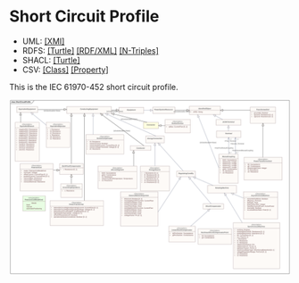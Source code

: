 # Short Circuit Profile

- UML: [[XMI]](./ShortCircuit.xmi)
- RDFS: [[Turtle]](./ShortCircuit.ttl) [[RDF/XML]](./ShortCircuit.rdf) [[N-Triples]](./ShortCircuit.nt)
- SHACL: [[Turtle]](./ShortCircuitShape.ttl)
- CSV: [[Class]](./ShortCircuitClass.csv) [[Property]](./ShortCircuitProperty.csv)

This is the IEC 61970-452 short circuit profile.

![Short Circuit](./ShortCircuit.svg)